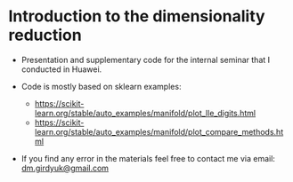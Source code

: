# Introduction to the dimensionality reduction

- Presentation and supplementary code for the internal seminar that 
I conducted in Huawei.

- Code is mostly based on sklearn examples: 
  - https://scikit-learn.org/stable/auto_examples/manifold/plot_lle_digits.html
  - https://scikit-learn.org/stable/auto_examples/manifold/plot_compare_methods.html

- If you find any error in the materials feel free to contact me via email: 
[dm.girdyuk@gmail.com](dm.girdyuk@gmail.com)
